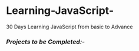 # Learning-JavaScript-
30 Days Learning JavaScript from basic to Advance
### *Projects to be Completed:-*
